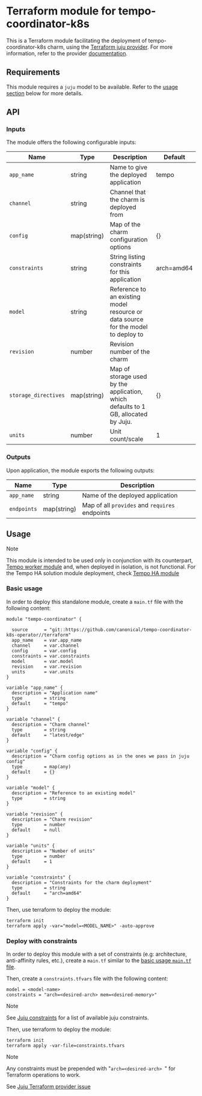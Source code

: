 # Terraform module for tempo-coordinator-k8s

This is a Terraform module facilitating the deployment of tempo-coordinator-k8s charm, using the [Terraform juju provider](https://github.com/juju/terraform-provider-juju/). For more information, refer to the provider [documentation](https://registry.terraform.io/providers/juju/juju/latest/docs). 


## Requirements
This module requires a `juju` model to be available. Refer to the [usage section](#usage) below for more details.

## API

### Inputs
The module offers the following configurable inputs:

| Name | Type | Description | Default |
| - | - | - | - |
| `app_name`| string | Name to give the deployed application | tempo |
| `channel`| string | Channel that the charm is deployed from |  |
| `config`| map(string) | Map of the charm configuration options | {} |
| `constraints`| string | String listing constraints for this application | arch=amd64 |
| `model`| string | Reference to an existing model resource or data source for the model to deploy to |  |
| `revision`| number | Revision number of the charm |  |
| `storage_directives`| map(string) | Map of storage used by the application, which defaults to 1 GB, allocated by Juju. | {} |
| `units`| number | Unit count/scale | 1 |

### Outputs
Upon application, the module exports the following outputs:

| Name | Type | Description |
| - | - | - |
| `app_name`| string | Name of the deployed application |
| `endpoints`| map(string) | Map of all `provides` and `requires` endpoints |

## Usage

> [!NOTE]
> This module is intended to be used only in conjunction with its counterpart, [Tempo worker module](https://github.com/canonical/tempo-worker-k8s-operator) and, when deployed in isolation, is not functional. 
> For the Tempo HA solution module deployment, check [Tempo HA module](https://github.com/canonical/observability)

### Basic usage
In order to deploy this standalone module, create a `main.tf` file with the following content:

```hcl
module "tempo-coordinator" {

  source      = "git::https://github.com/canonical/tempo-coordinator-k8s-operator//terraform"
  app_name    = var.app_name
  channel     = var.channel
  config      = var.config
  constraints = var.constraints
  model       = var.model
  revision    = var.revision
  units       = var.units
}

variable "app_name" {
  description = "Application name"
  type        = string
  default     = "tempo"
}

variable "channel" {
  description = "Charm channel"
  type        = string
  default     = "latest/edge"
}

variable "config" {
  description = "Charm config options as in the ones we pass in juju config"
  type        = map(any)
  default     = {}
}

variable "model" {
  description = "Reference to an existing model"
  type        = string
}

variable "revision" {
  description = "Charm revision"
  type        = number
  default     = null
}

variable "units" {
  description = "Number of units"
  type        = number
  default     = 1
}

variable "constraints" {
  description = "Constraints for the charm deployment"
  type        = string
  default     = "arch=amd64"
}

```
Then, use terraform to deploy the module:
```
terraform init
terraform apply -var="model=<MODEL_NAME>" -auto-approve
```

### Deploy with constraints

In order to deploy this module with a set of constraints (e.g: architecture, anti-affinity rules, etc.), create a `main.tf` similar to the [basic usage `main.tf` file](#basic-usage). 

Then, create a `constraints.tfvars` file with the following content:
```hcl
model = <model-name>
constraints = "arch=<desired-arch> mem=<desired-memory>"
```
> [!NOTE]
> See [Juju constraints](https://documentation.ubuntu.com/juju/latest/reference/constraint/#list-of-constraints) for a list of available juju constraints.

Then, use terraform to deploy the module:
```
terraform init
terraform apply -var-file=constraints.tfvars
```
> [!NOTE]
> Any constraints must be prepended with "`arch=<desired-arch> `" for Terraform operations to work.
>
> See [Juju Terraform provider issue](https://github.com/juju/terraform-provider-juju/issues/344)

